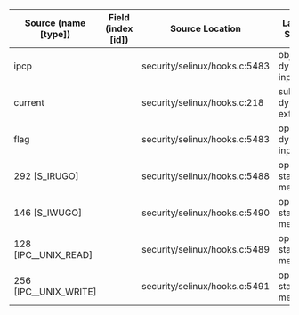 | Source (name [type])  | Field (index [id]) | Source Location                 | Label at Source              |
|-----------------------|--------------------|---------------------------------|------------------------------|
| ipcp                  |                    | security/selinux/hooks.c:5483   | object, dynamic, input       |
| current               |                    | security/selinux/hooks.c:218    | subject, dynamic, external   |
| flag                  |                    | security/selinux/hooks.c:5483   | operation, dynamic, input    |
| 292 [S_IRUGO]         |                    | security/selinux/hooks.c:5488   | operation, static, mediator  |
| 146 [S_IWUGO]         |                    | security/selinux/hooks.c:5490   | operation, static, mediator  |
| 128 [IPC__UNIX_READ]  |                    | security/selinux/hooks.c:5489   | operation, static, mediator  |
| 256 [IPC__UNIX_WRITE] |                    | security/selinux/hooks.c:5491   | operation, static, mediator  |